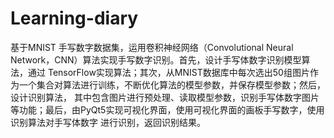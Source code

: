 # Learning-diary

基于MNIST 手写数字数据集，运用卷积神经网络（Convolutional Neural Network，CNN）算法实现手写数字识别。首先，设计手写体数字识别模型算法，通过
TensorFlow实现算法；其次，从MNIST数据库中每次选出50组图片作为一个集合对算法进行训练，不断优化算法的模型参数，并保存模型参数；然后，设计识别算法，
其中包含图片进行预处理、读取模型参数，识别手写体数字图片等功能；最后，由PyQt5实现可视化界面，使用可视化界面的画板手写数字，使用识别算法对手写体数字
进行识别，返回识别结果。
